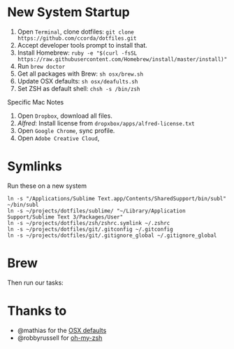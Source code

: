 # New System Startup

1. Open `Terminal`, clone dotfiles: `git clone https://github.com/ccorda/dotfiles.git`
2. Accept developer tools prompt to install that.
3. Install Homebrew: `ruby -e "$(curl -fsSL https://raw.githubusercontent.com/Homebrew/install/master/install)"`
4. Run `brew doctor`
5. Get all packages with Brew: `sh osx/brew.sh`
6. Update OSX defaults: `sh osx/deafults.sh`
7. Set ZSH as default shell: `chsh -s /bin/zsh`

Specific Mac Notes

1. Open `Dropbox`, download all files.
2. *Alfred*: Install license from `dropxbox/apps/alfred-license.txt`
2. Open `Google Chrome`, sync profile.
3. Open `Adobe Creative Cloud`, 



# Symlinks

Run these on a new system

```
ln -s "/Applications/Sublime Text.app/Contents/SharedSupport/bin/subl" ~/bin/subl
ln -s ~/projects/dotfiles/sublime/ "~/Library/Application Support/Sublime Text 3/Packages/User"
ln -s ~/projects/dotfiles/zsh/zshrc.symlink ~/.zshrc
ln -s ~/projects/dotfiles/git/.gitconfig ~/.gitconfig
ln -s ~/projects/dotfiles/git/.gitignore_global ~/.gitignore_global
```

# Brew


Then run our tasks:


# Thanks to

* @mathias for the [OSX defaults](https://github.com/mathiasbynens/dotfiles)
* @robbyrussell for [oh-my-zsh](http://github.com/robbyrussell/oh-my-zsh)
